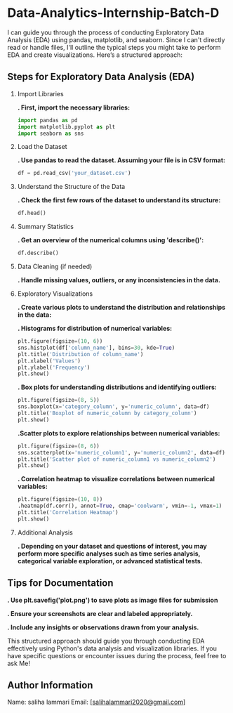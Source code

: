 # Data-Analytics-Internship-Batch-D

I can guide you through the process of conducting Exploratory Data Analysis (EDA) using pandas, matplotlib, and seaborn. Since I can't directly read or handle files, I'll outline the typical steps you might take to perform EDA and create visualizations. Here’s a structured approach:

## Steps for Exploratory Data Analysis (EDA)

1. Import Libraries

    **. First, import the necessary libraries:**

    ```python
    import pandas as pd
    import matplotlib.pyplot as plt
    import seaborn as sns
    ```
2. Load the Dataset

    **. Use pandas to read the dataset. Assuming your file is in CSV format:**

    ```python
    df = pd.read_csv('your_dataset.csv')
    ```
3. Understand the Structure of the Data

    **. Check the first few rows of the dataset to understand its structure:**

    ```python
    df.head()
    ```
4. Summary Statistics

    **. Get an overview of the numerical columns using 'describe()':**

    ```python
    df.describe()
    ```
5. Data Cleaning (if needed)

    **. Handle missing values, outliers, or any inconsistencies in the data.**

6. Exploratory Visualizations

    **. Create various plots to understand the distribution and relationships in the data:**

    **. Histograms for distribution of numerical variables:**

    ```python
    plt.figure(figsize=(10, 6))
    sns.histplot(df['column_name'], bins=30, kde=True)
    plt.title('Distribution of column_name')
    plt.xlabel('Values')
    plt.ylabel('Frequency')
    plt.show()
    ```

    **. Box plots for understanding distributions and identifying outliers:**

    ```python
    plt.figure(figsize=(8, 5))
    sns.boxplot(x='category_column', y='numeric_column', data=df)
    plt.title('Boxplot of numeric_column by category_column')
    plt.show()
    ```
    **.Scatter plots to explore relationships between numerical variables:**

    ```python
    plt.figure(figsize=(8, 6))
    sns.scatterplot(x='numeric_column1', y='numeric_column2', data=df)
    plt.title('Scatter plot of numeric_column1 vs numeric_column2')
    plt.show()
    ```

    **. Correlation heatmap to visualize correlations between numerical variables:**

    ```python
    plt.figure(figsize=(10, 8))
    .heatmap(df.corr(), annot=True, cmap='coolwarm', vmin=-1, vmax=1)
    plt.title('Correlation Heatmap')
    plt.show()
    ```

7. Additional Analysis

    **. Depending on your dataset and questions of interest, you may perform more specific analyses such as time series analysis, categorical variable exploration, or advanced statistical tests.**

## Tips for Documentation

 **. Use plt.savefig('plot.png') to save plots as image files for submission**

 **. Ensure your screenshots are clear and labeled appropriately.**

 **. Include any insights or observations drawn from your analysis.**

This structured approach should guide you through conducting EDA effectively using Python's data analysis and visualization libraries. If you have specific questions or encounter issues during the process, feel free to ask Me!

## Author Information

Name: saliha lammari
Email: [salihalammari2020@gmail.com]